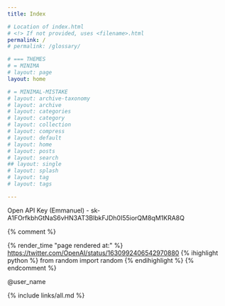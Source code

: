 ```yaml
---
title: Index

# Location of index.html
# <!> If not provided, uses <filename>.html
permalink: /
# permalink: /glossary/

# === THEMES
# = MINIMA
# layout: page
layout: home

# = MINIMAL-MISTAKE
# layout: archive-taxonomy
# layout: archive
# layout: categories
# layout: category
# layout: collection
# layout: compress
# layout: default
# layout: home
# layout: posts
# layout: search
## layout: single
# layout: splash
# layout: tag
# layout: tags

---
```


Open API Key (Emmanuel) - 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

{% comment %}

{% render_time "page rendered at:" %}
https://twitter.com/OpenAI/status/1630992406542970880
{% ihighlight  python %} from random import random {% endihighlight %}
{% endcomment %}

@user_name

{% include links/all.md %}

